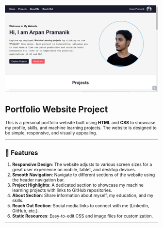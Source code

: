 ![project-website](preview.png)

# Portfolio Website Project

This is a personal portfolio website built using **HTML** and **CSS** to showcase my profile, skills, and machine learning projects. The website is designed to be simple, responsive, and visually appealing.

---

## 🚀 Features

1. **Responsive Design**: The website adjusts to various screen sizes for a great user experience on mobile, tablet, and desktop devices.
2. **Smooth Navigation**: Navigate to different sections of the website using the header navigation bar.
3. **Project Highlights**: A dedicated section to showcase my machine learning projects with links to GitHub repositories.
4. **About Section**: Share information about myself, my education, and my skills.
5. **Reach Out Section**: Social media links to connect with me (LinkedIn, GitHub, etc.).
6. **Static Resources**: Easy-to-edit CSS and image files for customization.

---
